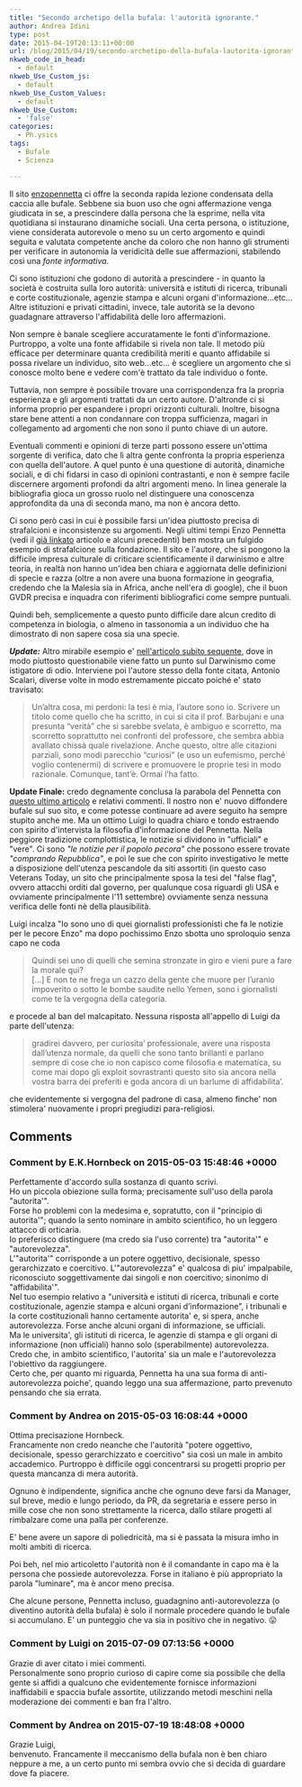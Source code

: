 ```yaml
---
title: "Secondo archetipo della bufala: l'autorità ignorante."
author: Andrea Idini
type: post
date: 2015-04-19T20:13:11+00:00
url: /blog/2015/04/19/secondo-archetipo-della-bufala-lautorita-ignorante/
nkweb_code_in_head:
  - default
nkweb_Use_Custom_js:
  - default
nkweb_Use_Custom_Values:
  - default
nkweb_Use_Custom:
  - 'false'
categories:
  - Ph.ysics
tags:
  - Bufale
  - Scienza

---
```

Il sito [enzopennetta][1] ci offre la seconda rapida lezione condensata della caccia alle bufale. Sebbene sia buon uso che ogni affermazione venga giudicata in se, a prescindere dalla persona che la esprime, nella vita quotidiana si instaurano dinamiche sociali. Una certa persona, o istituzione, viene considerata autorevole o meno su un certo argomento e quindi seguita e valutata competente anche da coloro che non hanno gli strumenti per verificare in autonomia la veridicità delle sue affermazioni, stabilendo così una _fonte informativa_.

<!--more-->

Ci sono istituzioni che godono di autorità a prescindere - in quanto la società è costruita sulla loro autorità: università e istituti di ricerca, tribunali e corte costituzionale, agenzie stampa e alcuni organi d'informazione...etc... Altre istituzioni e privati cittadini, invece, tale autorità se la devono guadagnare attraverso l'affidabilità delle loro affermazioni.

Non sempre è banale scegliere accuratamente le fonti d'informazione. Purtroppo, a volte una fonte affidabile si rivela non tale. Il metodo più efficace per determinare quanta credibilità meriti e quanto affidabile si possa rivelare un individuo, sito web...etc... è scegliere un argomento che si conosce molto bene e vedere com'è trattato da tale individuo o fonte.

Tuttavia, non sempre è possibile trovare una corrispondenza fra la propria esperienza e gli argomenti trattati da un certo autore. D'altronde ci si informa proprio per espandere i propri orizzonti culturali. Inoltre, bisogna stare bene attenti a non condannare con troppa sufficienza, magari in collegamento ad argomenti che non sono il punto chiave di un autore.

Eventuali commenti e opinioni di terze parti possono essere un'ottima sorgente di verifica, dato che lì altra gente confronta la propria esperienza con quella dell'autore. A quel punto è una questione di autorità, dinamiche sociali, e di chi fidarsi in caso di opinioni contrastanti, e non è sempre facile discernere argomenti profondi da altri argomenti meno. In linea generale la bibliografia gioca un grosso ruolo nel distinguere una conoscenza approfondita da una di seconda mano, ma non è ancora detto.

Ci sono però casi in cui è possibile farsi un'idea piuttosto precisa di strafalcioni e inconsistenze su argomenti. Negli ultimi tempi Enzo Pennetta (vedi il [già linkato][1] articolo e alcuni precedenti) ben mostra un fulgido esempio di strafalcione sulla fondazione. Il sito e l'autore, che si pongono la difficile impresa culturale di criticare scientificamente il darwinismo e altre teoria, in realtà non hanno un'idea ben chiara e aggiornata delle definizioni di specie e razza (oltre a non avere una buona formazione in geografia, credendo che la Malesia sia in Africa, anche nell'era di google), che il buon GVDR precisa e inquadra con riferimenti bibliografici come sempre puntuali.

Quindi beh, semplicemente a questo punto difficile dare alcun credito di competenza in biologia, o almeno in tassonomia a un individuo che ha dimostrato di non sapere cosa sia una specie.

**_Update:_** Altro mirabile esempio e' [nell'articolo subito sequente][2], dove in modo piuttosto questionabile viene fatto un punto sul Darwinismo come istigatore di odio. Interviene poi l'autore stesso della fonte citata, Antonio Scalari, diverse volte in modo estremamente piccato poiché e' stato travisato:

> Un’altra cosa, mi perdoni: la tesi è mia, l’autore sono io. Scrivere un titolo come quello che ha scritto, in cui si cita il prof. Barbujani e una presunta “verità” che si sarebbe svelata, è ambiguo e scorretto, ma scorretto soprattutto nei confronti del professore, che sembra abbia avallato chissà quale rivelazione. Anche questo, oltre alle citazioni parziali, sono modi parecchio “curiosi” (e uso un eufemismo, perché voglio contenermi) di scrivere e promuovere le proprie tesi in modo razionale. Comunque, tant’è. Ormai l’ha fatto.

**Update Finale:** credo degnamente conclusa la parabola del Pennetta con [questo ultimo articolo][3] e relativi commenti. Il nostro non e' nuovo diffondere bufale sul suo sito, e come potesse continuare ad avere seguito ha sempre stupito anche me. Ma un ottimo Luigi lo quadra chiaro e tondo estraendo con spirito d'intervista la filosofia d'informazione del Pennetta. Nella peggiore tradizione complottistica, le notizie si dividono in "ufficiali" e "vere". Ci sono _"le notizie per il popolo pecora"_ che possono essere trovate _"comprando Repubblica"_, e poi le sue che con spirito investigativo le mette a disposizione dell'utenza pescandole da siti assortiti (in questo caso Veterans Today, un sito che principalmente sposa la tesi del "false flag", ovvero attacchi orditi dal governo, per qualunque cosa riguardi gli USA e ovviamente principalmente l'11 settembre) ovviamente senza nessuna verifica delle fonti nè della plausibilità.

Luigi incalza "Io sono uno di quei giornalisti professionisti che fa le notizie per le pecore Enzo" ma dopo pochissimo Enzo sbotta uno sproloquio senza capo ne coda

> Quindi sei uno di quelli che semina stronzate in giro e vieni pure a fare la morale qui?  
> [...] E non te ne frega un cazzo della gente che muore per l’uranio impoverito o sotto le bombe saudite nello Yemen, sono i giornalisti come te la vergogna della categoria.

e procede al ban del malcapitato. Nessuna risposta all'appello di Luigi da parte dell'utenza:

> gradirei davvero, per curiosita’ professionale, avere una risposta dall’utenza normale, da quelli che sono tanto brillanti e parlano sempre di cose che io non capisco come filosofia e matematica, su come mai dopo gli exploit sovrastranti questo sito sia ancora nella vostra barra dei preferiti e goda ancora di un barlume di affidabilita’.

che evidentemente si vergogna del padrone di casa, almeno finche' non stimolera' nuovamente i propri pregiudizi para-religiosi.

<div class="ssba">
</div>

 [1]: http://www.donotlink.com/fpby
 [2]: http://www.donotlink.com/fpbz
 [3]: http://www.donotlink.com/fpc2

## Comments

### Comment by E.K.Hornbeck on 2015-05-03 15:48:46 +0000
Perfettamente d'accordo sulla sostanza di quanto scrivi.  
Ho un piccola obiezione sulla forma; precisamente sull'uso della parola "autorita'".  
Forse ho problemi con la medesima e, sopratutto, con il "principio di autorita'"; quando la sento nominare in ambito scientifico, ho un leggero attacco di orticaria.  
Io preferisco distinguere (ma credo sia l'uso corrente) tra "autorita'" e "autorevolezza".  
L'"autorita'" corrisponde a un potere oggettivo, decisionale, spesso gerarchizzato e coercitivo. L'"autorevolezza" e' qualcosa di piu' impalpabile, riconosciuto soggettivamente dai singoli e non coercitivo; sinonimo di "affidabilita'".  
Nel tuo esempio relativo a "università e istituti di ricerca, tribunali e corte costituzionale, agenzie stampa e alcuni organi d’informazione", i tribunali e la corte costituzionali hanno certamente autorita' e, si spera, anche autorevolezza. Forse anche alcuni organi di informazione, se ufficiali.  
Ma le universita', gli istituti di ricerca, le agenzie di stampa e gli organi di informazione (non ufficiali) hanno solo (sperabilmente) autorevolezza.  
Credo che, in ambito scientifico, l'autorita' sia un male e l'autorevolezza l'obiettivo da raggiungere.  
Certo che, per quanto mi riguarda, Pennetta ha una sua forma di anti-autorevolezza poiche', quando leggo una sua affermazione, parto prevenuto pensando che sia errata.

### Comment by Andrea on 2015-05-03 16:08:44 +0000
Ottima precisazione Hornbeck.  
Francamente non credo neanche che l'autorità "potere oggettivo, decisionale, spesso gerarchizzato e coercitivo" sia così un male in ambito accademico. Purtroppo è difficile oggi concentrarsi su progetti proprio per questa mancanza di mera autorità. 

Ognuno è indipendente, significa anche che ognuno deve farsi da Manager, sul breve, medio e lungo periodo, da PR, da segretaria e essere perso in mille cose che non sono strettamente la ricerca, dallo stilare progetti al rimbalzare come una palla per conferenze.

E' bene avere un sapore di poliedricità, ma si è passata la misura imho in molti ambiti di ricerca.

Poi beh, nel mio articoletto l'autorità non è il comandante in capo ma è la persona che possiede autorevolezza. Forse in italiano è più appropriato la parola "luminare", ma è ancor meno precisa.

Che alcune persone, Pennetta incluso, guadagnino anti-autorevolezza (o diventino autorità della bufala) è solo il normale procedere quando le bufale si accumulano. E' un punteggio che va sia in positivo che in negativo. 😛

### Comment by Luigi on 2015-07-09 07:13:56 +0000
Grazie di aver citato i miei commenti.  
Personalmente sono proprio curioso di capire come sia possibile che della gente si affidi a qualcuno che evidentemente fornisce informazioni inaffidabili e spaccia bufale assortite, utilizzando metodi meschini nella moderazione dei commenti e ban fra l'altro.

### Comment by Andrea on 2015-07-19 18:48:08 +0000
Grazie Luigi,  
benvenuto. Francamente il meccanismo della bufala non è ben chiaro neppure a me, a un certo punto mi sembra ovvio che si decida di guardare dove fa piacere.